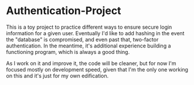 # Authentication-Project
 
This is a toy project to practice different ways to ensure secure login information for a given user. Eventually I'd like to add hashing in the event the "database" is compromised, and even past that, two-factor authentication. In the meantime, it's additional experience building a functioning program, which is always a good thing. 

As I work on it and improve it, the code will be cleaner, but for now I'm focused mostly on development speed, given that I'm the only one working on this and it's just for my own edification. 
